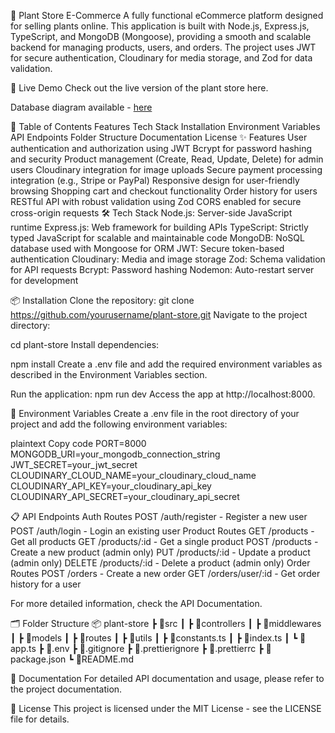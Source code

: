 🌿 Plant Store E-Commerce
A fully functional eCommerce platform designed for selling plants online. This application is built with Node.js, Express.js, TypeScript, and MongoDB (Mongoose), providing a smooth and scalable backend for managing products, users, and orders. The project uses JWT for secure authentication, Cloudinary for media storage, and Zod for data validation.

🚀 Live Demo
Check out the live version of the plant store here.

Database diagram available - [here](https://app.eraser.io/workspace/tNrBITdz4vrAp7OkcOqr)

📖 Table of Contents
Features
Tech Stack
Installation
Environment Variables
API Endpoints
Folder Structure
Documentation
License
✨ Features
User authentication and authorization using JWT
Bcrypt for password hashing and security
Product management (Create, Read, Update, Delete) for admin users
Cloudinary integration for image uploads
Secure payment processing integration (e.g., Stripe or PayPal)
Responsive design for user-friendly browsing
Shopping cart and checkout functionality
Order history for users
RESTful API with robust validation using Zod
CORS enabled for secure cross-origin requests
🛠️ Tech Stack
Node.js: Server-side JavaScript runtime
Express.js: Web framework for building APIs
TypeScript: Strictly typed JavaScript for scalable and maintainable code
MongoDB: NoSQL database used with Mongoose for ORM
JWT: Secure token-based authentication
Cloudinary: Media and image storage
Zod: Schema validation for API requests
Bcrypt: Password hashing
Nodemon: Auto-restart server for development

📦 Installation
Clone the repository:
git clone https://github.com/yourusername/plant-store.git
Navigate to the project directory:


cd plant-store
Install dependencies:


npm install
Create a .env file and add the required environment variables as described in the Environment Variables section.

Run the application:
npm run dev
Access the app at http://localhost:8000.

🌱 Environment Variables
Create a .env file in the root directory of your project and add the following environment variables:

plaintext
Copy code
PORT=8000
MONGODB_URI=your_mongodb_connection_string
JWT_SECRET=your_jwt_secret
CLOUDINARY_CLOUD_NAME=your_cloudinary_cloud_name
CLOUDINARY_API_KEY=your_cloudinary_api_key
CLOUDINARY_API_SECRET=your_cloudinary_api_secret

📋 API Endpoints
Auth Routes
POST /auth/register - Register a new user
POST /auth/login - Login an existing user
Product Routes
GET /products - Get all products
GET /products/:id - Get a single product
POST /products - Create a new product (admin only)
PUT /products/:id - Update a product (admin only)
DELETE /products/:id - Delete a product (admin only)
Order Routes
POST /orders - Create a new order
GET /orders/user/:id - Get order history for a user

For more detailed information, check the API Documentation.

🗂️ Folder Structure
📦 plant-store
 ┣ 📂src
 ┃ ┣ 📂controllers
 ┃ ┣ 📂middlewares
 ┃ ┣ 📂models
 ┃ ┣ 📂routes
 ┃ ┣ 📂utils
 ┃ ┣ 📜constants.ts
 ┃ ┣ 📜index.ts
 ┃ ┗ 📜app.ts
 ┣ 📜.env
 ┣ 📜.gitignore
 ┣ 📜.prettierignore
 ┣ 📜.prettierrc
 ┣ 📜package.json
 ┗ 📜README.md

📄 Documentation
For detailed API documentation and usage, please refer to the project documentation.

📝 License
This project is licensed under the MIT License - see the LICENSE file for details.